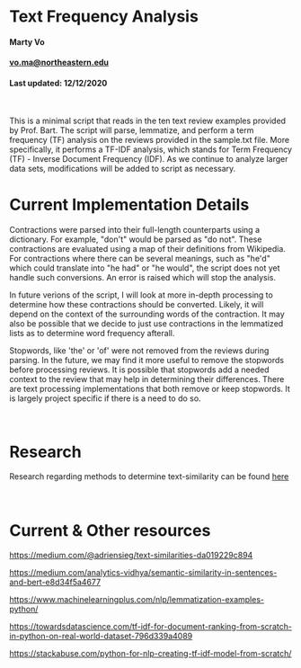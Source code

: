 # Text Frequency Analysis


#### Marty Vo
#### vo.ma@northeastern.edu
#### Last updated: 12/12/2020

<br>

This is a minimal script that reads in the ten text review examples provided by Prof. Bart. The
script will parse, lemmatize, and perform a term frequency (TF) analysis on the reviews
provided in the sample.txt file. More specifically, it performs a TF-IDF analysis, which stands
for Term Frequency (TF) - Inverse Document Frequency (IDF). As we continue to analyze larger
data sets, modifications will be added to script as necessary.


# Current Implementation Details 

Contractions were parsed into their full-length counterparts using a dictionary. For example, 
"don't" would be parsed as "do not". These contractions are evaluated using a map of their
definitions from Wikipedia. For contractions where there can be several meanings, such as "he'd"
which could translate into "he had" or "he would", the script does not yet handle such conversions. 
An error is raised which will stop the analysis. 

In future verions of the script, I will look at more in-depth processing to determine how these
contractions should be converted. Likely, it will depend on the context of the surrounding words
of the contraction. It may also be possible that we decide to just use contractions in the 
lemmatized lists as to determine word frequency afterall.

Stopwords, like 'the' or 'of' were not removed from the reviews during parsing. In the future,
we may find it more useful to remove the stopwords before processing reviews. It is possible that 
stopwords add a needed context to the review that may help in determining their differences.
There are text processing implementations that both remove or keep stopwords. It is largely project
specific if there is a need to do so. 

<br>

# Research

Research regarding methods to determine text-similarity can be found [here](https://github.com/martyv123/NLP-Yelp/blob/main/RESEARCH.MD)

<br>

# Current & Other resources

https://medium.com/@adriensieg/text-similarities-da019229c894

https://medium.com/analytics-vidhya/semantic-similarity-in-sentences-and-bert-e8d34f5a4677

https://www.machinelearningplus.com/nlp/lemmatization-examples-python/

https://towardsdatascience.com/tf-idf-for-document-ranking-from-scratch-in-python-on-real-world-dataset-796d339a4089

https://stackabuse.com/python-for-nlp-creating-tf-idf-model-from-scratch/